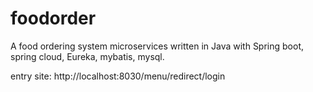 # foodorder

A food ordering system microservices written in Java with Spring boot, spring cloud, Eureka, mybatis, mysql.

entry site: http://localhost:8030/menu/redirect/login
